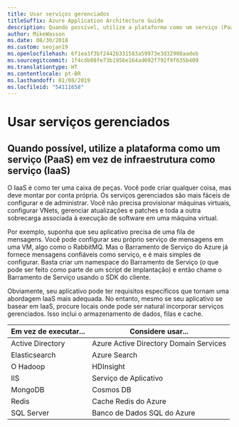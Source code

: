 ```yaml
---
title: Usar serviços gerenciados
titleSuffix: Azure Application Architecture Guide
description: Quando possível, utilize a plataforma como um serviço (PaaS) em vez da infraestrutura como um serviço (IaaS).
author: MikeWasson
ms.date: 08/30/2018
ms.custom: seojan19
ms.openlocfilehash: 6f1ea3f3bf2442b331583a59973e3d32908aadeb
ms.sourcegitcommit: 1f4cdb08fe73b1956e164ad692f792f9f635b409
ms.translationtype: HT
ms.contentlocale: pt-BR
ms.lasthandoff: 01/08/2019
ms.locfileid: "54111658"
---
```

# <a name="use-managed-services"></a>Usar serviços gerenciados

## <a name="when-possible-use-platform-as-a-service-paas-rather-than-infrastructure-as-a-service-iaas"></a>Quando possível, utilize a plataforma como um serviço (PaaS) em vez de infraestrutura como serviço (IaaS)

O IaaS é como ter uma caixa de peças. Você pode criar qualquer coisa, mas deve montar por conta própria. Os serviços gerenciados são mais fáceis de configurar e de administrar. Você não precisa provisionar máquinas virtuais, configurar VNets, gerenciar atualizações e patches e toda a outra sobrecarga associada à execução de software em uma máquina virtual.

Por exemplo, suponha que seu aplicativo precisa de uma fila de mensagens. Você pode configurar seu próprio serviço de mensagens em uma VM, algo como o RabbitMQ. Mas o Barramento de Serviço do Azure já fornece mensagens confiáveis como serviço, e é mais simples de configurar. Basta criar um namespace do Barramento de Serviço (o que pode ser feito como parte de um script de implantação) e então chame o Barramento de Serviço usando o SDK do cliente.

Obviamente, seu aplicativo pode ter requisitos específicos que tornam uma abordagem IaaS mais adequada. No entanto, mesmo se seu aplicativo se basear em IaaS, procure locais onde pode ser natural incorporar serviços gerenciados. Isso inclui o armazenamento de dados, filas e cache.

| Em vez de executar... | Considere usar... |
|-----------------------|-------------|
| Active Directory | Azure Active Directory Domain Services |
| Elasticsearch | Azure Search |
| O Hadoop | HDInsight |
| IIS | Serviço de Aplicativo |
| MongoDB | Cosmos DB |
| Redis | Cache Redis do Azure |
| SQL Server | Banco de Dados SQL do Azure |
